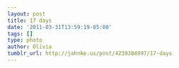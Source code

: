 ```yaml
---
layout: post
title: 17 days
date: '2011-03-31T13:59:19-05:00'
tags: []
type: photo
author: Olivia
tumblr_url: http://jahnke.us/post/4239384997/17-days
---
```

